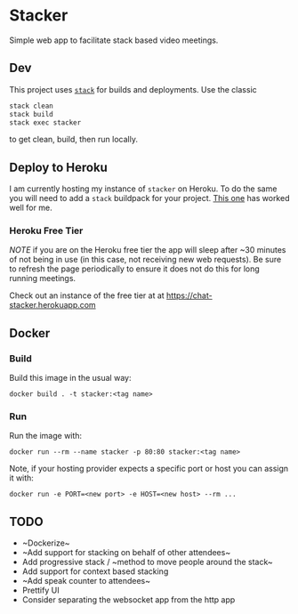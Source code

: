 # Stacker

Simple web app to facilitate stack based video meetings.

## Dev

This project uses [`stack`](https://docs.haskellstack.org/en/stable/README/) for builds
and deployments. Use the classic

```sh
stack clean
stack build
stack exec stacker
```

to get clean, build, then run locally.

## Deploy to Heroku

I am currently hosting my instance of `stacker` on Heroku. To do the same you
will need to add a `stack` buildpack for your project. [This
one](https://github.com/mfine/heroku-buildpack-stack) has worked well for me.

### Heroku Free Tier

*NOTE* if you are on the Heroku free tier the app will sleep after ~30 minutes of
not being in use (in this case, not receiving new web requests). Be sure to
refresh the page periodically to ensure it does not do this for long running
meetings.

Check out an instance of the free tier at at https://chat-stacker.herokuapp.com

## Docker

### Build

Build this image in the usual way:

```
docker build . -t stacker:<tag name>
```

### Run

Run the image with:

```
docker run --rm --name stacker -p 80:80 stacker:<tag name>
```

Note, if your hosting provider expects a specific port or host you can assign it
with:

```
docker run -e PORT=<new port> -e HOST=<new host> --rm ...  
```

## TODO

- ~Dockerize~
- ~Add support for stacking on behalf of other attendees~
- Add progressive stack / ~method to move people around the stack~
- Add support for context based stacking
- ~Add speak counter to attendees~
- Prettify UI
- Consider separating the websocket app from the http app
